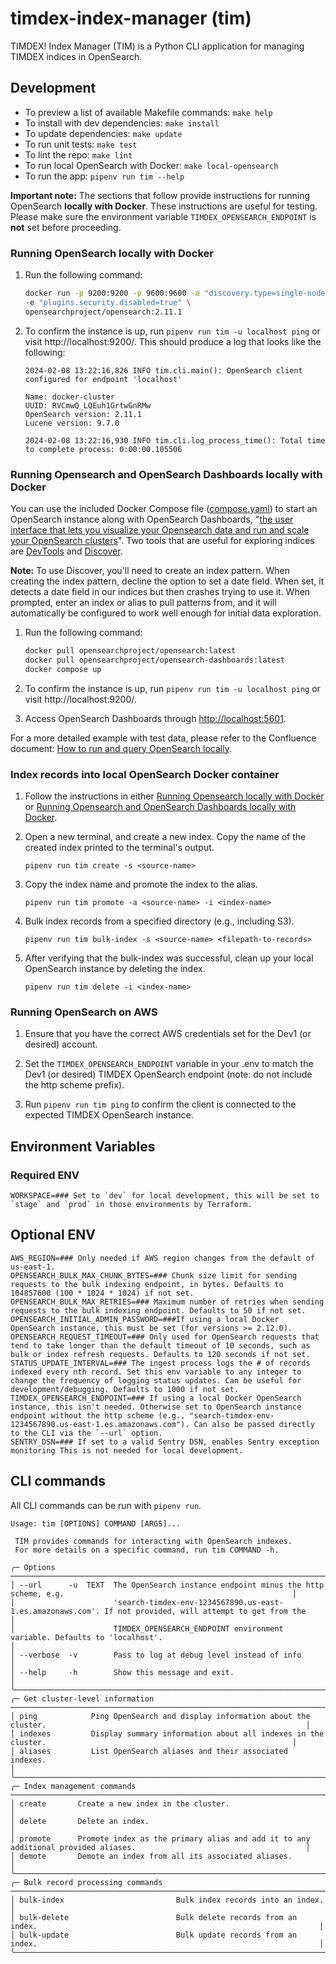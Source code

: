 # timdex-index-manager (tim)

TIMDEX! Index Manager (TIM) is a Python CLI application for managing TIMDEX indices in OpenSearch.

## Development

- To preview a list of available Makefile commands: `make help`
- To install with dev dependencies: `make install`
- To update dependencies: `make update`
- To run unit tests: `make test`
- To lint the repo: `make lint`
- To run local OpenSearch with Docker: `make local-opensearch`
- To run the app: `pipenv run tim --help`

**Important note:** The sections that follow provide instructions for running OpenSearch **locally with Docker**. These instructions are useful for testing. Please make sure the environment variable `TIMDEX_OPENSEARCH_ENDPOINT` is **not** set before proceeding.

### Running OpenSearch locally with Docker

1. Run the following command:

    ``` bash
    docker run -p 9200:9200 -p 9600:9600 -e "discovery.type=single-node" \
    -e "plugins.security.disabled=true" \
    opensearchproject/opensearch:2.11.1
    ```

2. To confirm the instance is up, run `pipenv run tim -u localhost ping` or visit http://localhost:9200/. This should produce a log that looks like the following:
    ```
    2024-02-08 13:22:16,826 INFO tim.cli.main(): OpenSearch client configured for endpoint 'localhost'

    Name: docker-cluster
    UUID: RVCmwQ_LQEuh1GrtwGnRMw
    OpenSearch version: 2.11.1
    Lucene version: 9.7.0

    2024-02-08 13:22:16,930 INFO tim.cli.log_process_time(): Total time to complete process: 0:00:00.105506
    ```

### Running Opensearch and OpenSearch Dashboards locally with Docker

You can use the included Docker Compose file ([compose.yaml](compose.yaml)) to start an OpenSearch instance along with OpenSearch Dashboards, "[the user interface that lets you visualize your Opensearch data and run and scale your OpenSearch clusters](https://opensearch.org/docs/latest/dashboards/)". Two tools that are useful for exploring indices are [DevTools](https://opensearch.org/docs/latest/dashboards/dev-tools/index-dev/) and [Discover](https://opensearch.org/docs/latest/dashboards/discover/index-discover/).

**Note:** To use Discover, you'll need to create an index pattern. When creating the index pattern, decline the option to set a date field. When set, it detects a date field in our indices but then crashes trying to use it. When prompted, enter an index or alias to pull patterns from, and it will automatically be configured to work well enough for initial data exploration.

1. Run the following command:
    ```bash
    docker pull opensearchproject/opensearch:latest
    docker pull opensearchproject/opensearch-dashboards:latest
    docker compose up
    ```

2. To confirm the instance is up, run `pipenv run tim -u localhost ping` or visit http://localhost:9200/.

3. Access OpenSearch Dashboards through <http://localhost:5601>.

For a more detailed example with test data, please refer to the Confluence document: [How to run and query OpenSearch locally](https://mitlibraries.atlassian.net/wiki/spaces/D/pages/3586129972/How+to+run+and+query+OpenSearch+locally).

### Index records into local OpenSearch Docker container

1. Follow the instructions in either [Running Opensearch locally with Docker](#running-opensearch-locally-with-docker) or [Running Opensearch and OpenSearch Dashboards locally with Docker](#running-opensearch-and-opensearch-dashboards-locally-with-docker). 

2. Open a new terminal, and create a new index. Copy the name of the created index printed to the terminal's output.
    ```
    pipenv run tim create -s <source-name>
    ```

3. Copy the index name and promote the index to the alias.

    ```
    pipenv run tim promote -a <source-name> -i <index-name>
    ```

4. Bulk index records from a specified directory (e.g., including S3).
    ```
    pipenv run tim bulk-index -s <source-name> <filepath-to-records>
    ``` 

5. After verifying that the bulk-index was successful, clean up your local OpenSearch instance by deleting the index.
    ```
    pipenv run tim delete -i <index-name>
    ```

### Running OpenSearch on AWS

1. Ensure that you have the correct AWS credentials set for the Dev1 (or desired) account.

2. Set the `TIMDEX_OPENSEARCH_ENDPOINT` variable in your .env to match the Dev1 (or desired) TIMDEX OpenSearch endpoint (note: do not include the http scheme prefix).

3. Run `pipenv run tim ping` to confirm the client is connected to the expected TIMDEX OpenSearch instance.


## Environment Variables 

### Required ENV

```shell
WORKSPACE=### Set to `dev` for local development, this will be set to `stage` and `prod` in those environments by Terraform.
```

## Optional ENV

```shell
AWS_REGION=### Only needed if AWS region changes from the default of us-east-1.
OPENSEARCH_BULK_MAX_CHUNK_BYTES=### Chunk size limit for sending requests to the bulk indexing endpoint, in bytes. Defaults to 104857600 (100 * 1024 * 1024) if not set.
OPENSEARCH_BULK_MAX_RETRIES=### Maximum number of retries when sending requests to the bulk indexing endpoint. Defaults to 50 if not set.
OPENSEARCH_INITIAL_ADMIN_PASSWORD=###If using a local Docker OpenSearch instance, this must be set (for versions >= 2.12.0).
OPENSEARCH_REQUEST_TIMEOUT=### Only used for OpenSearch requests that tend to take longer than the default timeout of 10 seconds, such as bulk or index refresh requests. Defaults to 120 seconds if not set.
STATUS_UPDATE_INTERVAL=### The ingest process logs the # of records indexed every nth record. Set this env variable to any integer to change the frequency of logging status updates. Can be useful for development/debugging. Defaults to 1000 if not set.
TIMDEX_OPENSEARCH_ENDPOINT=### If using a local Docker OpenSearch instance, this isn't needed. Otherwise set to OpenSearch instance endpoint without the http scheme (e.g., "search-timdex-env-1234567890.us-east-1.es.amazonaws.com"). Can also be passed directly to the CLI via the `--url` option.
SENTRY_DSN=### If set to a valid Sentry DSN, enables Sentry exception monitoring This is not needed for local development.
```

## CLI commands

All CLI commands can be run with `pipenv run`. 

```
Usage: tim [OPTIONS] COMMAND [ARGS]...                                                                                                
                                                                                                                                       
 TIM provides commands for interacting with OpenSearch indexes.                                                                        
 For more details on a specific command, run tim COMMAND -h.                                                                           
                                                                                                                                       
╭─ Options ───────────────────────────────────────────────────────────────────────────────────────────────────────────────────────────╮
│ --url      -u  TEXT  The OpenSearch instance endpoint minus the http scheme, e.g.                                                   │
│                      'search-timdex-env-1234567890.us-east-1.es.amazonaws.com'. If not provided, will attempt to get from the       │
│                      TIMDEX_OPENSEARCH_ENDPOINT environment variable. Defaults to 'localhost'.                                      │
│ --verbose  -v        Pass to log at debug level instead of info                                                                     │
│ --help     -h        Show this message and exit.                                                                                    │
╰─────────────────────────────────────────────────────────────────────────────────────────────────────────────────────────────────────╯
╭─ Get cluster-level information ─────────────────────────────────────────────────────────────────────────────────────────────────────╮
│ ping            Ping OpenSearch and display information about the cluster.                                                          │
│ indexes         Display summary information about all indexes in the cluster.                                                       │
│ aliases         List OpenSearch aliases and their associated indexes.                                                               │
╰─────────────────────────────────────────────────────────────────────────────────────────────────────────────────────────────────────╯
╭─ Index management commands ─────────────────────────────────────────────────────────────────────────────────────────────────────────╮
│ create       Create a new index in the cluster.                                                                                     │
│ delete       Delete an index.                                                                                                       │
│ promote      Promote index as the primary alias and add it to any additional provided aliases.                                      │
│ demote       Demote an index from all its associated aliases.                                                                       │
╰─────────────────────────────────────────────────────────────────────────────────────────────────────────────────────────────────────╯
╭─ Bulk record processing commands ───────────────────────────────────────────────────────────────────────────────────────────────────╮
│ bulk-index                         Bulk index records into an index.                                                                │
│ bulk-delete                        Bulk delete records from an index.                                                               │
│ bulk-update                        Bulk update records from an index.                                                               │
╰─────────────────────────────────────────────────────────────────────────────────────────────────────────────────────────────────────╯
```

